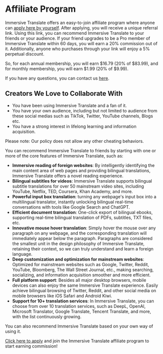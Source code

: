 # Affiliate Program

Immersive Translate offers an easy-to-join affiliate program where anyone can [apply here by yourself](https://immersive-translate.getrewardful.com). After applying, you will receive a unique referral link. Using this link, you can recommend Immersive Translate to your friends or your audience. If your friend upgrades to be a Pro member of Immersive Translate within 60 days, you will earn a 20% commission out of it. Additionally, anyone who purchases through your link will enjoy a 5% perpetual discount.

So, for each annual membership, you will earn $16.79 (20% of $83.99), and for monthly membership, you will earn $1.99 (20% of $9.99).

If you have any questions, you can contact us [here](https://letterbird.co/immersivetranslate).

## Creators We Love to Collaborate With

- You have been using Immersive Translate and a fan of it.
- You have your own audience, including but not limited to audience from these social medias such as TikTok, Twitter, YouTube channels, Blogs etc.
- You have a strong interest in lifelong learning and information acquisition.

Please note: Our policy does not allow any other cheating behaviors.

You can recommend Immersive Translate to friends by starting with one or more of the core features of Immersive Translate, such as:

- **Immersive reading of foreign websites**: By intelligently identifying the main content area of web pages and providing bilingual translations, Immersive Translate offers a novel reading experience.
- **Bilingual subtitles for videos**: Immersive Translate supports bilingual subtitle translations for over 50 mainstream video sites, including YouTube, Netflix, TED, Coursera, Khan Academy, and more.
- **Powerful input box translation**: turning any webpage's input box into a multilingual translator, instantly unlocking bilingual real-time conversations with tools like Google Search and ChatGPT.
- **Efficient document translation**: One-click export of bilingual ebooks, supporting real-time bilingual translation of PDFs, subtitles, TXT files, etc.
- **Innovative mouse hover translation**: Simply hover the mouse over any paragraph on any webpage, and the corresponding translation will immediately appear below the paragraph. Paragraphs are considered the smallest unit in the design philosophy of Immersive Translate, retaining their context, so we can truly understand and learn a foreign language.
- **Deep customization and optimization for mainstream websites**: Optimized for mainstream websites such as Google, Twitter, Reddit, YouTube, Bloomberg, The Wall Street Journal, etc., making searching, socializing, and information acquisition smoother and more efficient.
- **Full platform support**: Besides all major desktop browsers, mobile devices can also enjoy the same Immersive Translate experience. Easily achieve bilingual browsing of Twitter, Reddit, and other social media on mobile browsers like iOS Safari and Android Kiwi.
- **Support for 10+ translation services**: In Immersive Translate, you can choose from over 10 translation services, such as DeepL, OpenAI, Microsoft Translator, Google Translate, Tencent Translate, and more, with the list continuously growing.

You can also recommend Immersive Translate based on your own way of using it.

[Click here to apply](https://immersive-translate.getrewardful.com) and join the Immersive Translate affiliate program to start earning commission!
